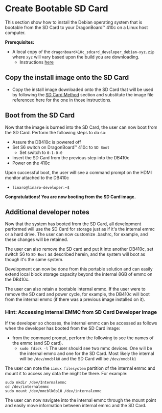 # Create Bootable SD Card

This section show how to install the Debian operating system that is bootable from the SD Card to your DragonBoard™ 410c on a Linux host computer.

**Prerequisites:**

* A local copy of the `dragonboard410c_sdcard_developer_debian-xyz.zip` where `xyz` will vary based upon the build you are downloading.
     * Instructions [here](../Downloads/Debian.md)
     
## Copy the install image onto the SD Card

* Copy the install image downloaded onto the SD Card that will be used by following the [SD Card Method](LinuxSD.md) section  and substitute the image file referenced here for the one in those instructions.

## Boot from the SD Card
Now that the image is burned into the SD Card, the user can now boot from the SD Card.  Perform the following steps to do so:

* Assure the DB410c is powered off
* Set S6 switch on DragonBoard™ 410c to `SD Boot`
     * Set switch to `0-1-0-0`
* Insert the SD Card from the previous step into the DB410c
* Power on the 410c

Upon successful boot, the user will see a command prompt on the HDMI monitor attached to the DB410c
* `linaro@linaro-developer:~$`

**Congratulations!  You are now booting from the SD Card image.**

## Additional developer notes
Now that the system has booted from the SD Card, all development performed will use the SD Card for storage just as if it's the internal emmc or a hard drive. The user can now customize .bashrc, for example, and these changes will be retained.

The user can also remove the SD card and put it into another DB410c, set switch S6 to `SD Boot` as described herein, and the system will boot as though it's the same system.

Development can now be done from this portable solution and can easily extend local block storage capacity beyond the internal 8GB of emmc on the DB410c.  

The user can also retain a bootable internal emmc.  If the user were to remove the SD card and power cycle, for example, the DB410c will boot from the internal emmc (if there was a previous image installed on it).

### Hint: Accessing internal EMMC from SD Card Developer image
If the developer so chooses, the internal emmc can be accessed as follows when the developer has booted from the SD Card image:

* from the command prompt, perform the following to see the names of the emmc (and SD card).
     * `sudo fdisk -l`
     The user should see two mmc devices.  One will be the internal emmc and one for the SD Card.  Most likely the internal will be `/dev/mmcblk0` and the SD Card will be `/dev/mmcblk1`
     
The user can note the `Linux filesystem` partition of the internal emmc and mount it to access any data the might be there.  For example:
```
sudo mkdir /dev/Internalemmc
cd /dev/internalemmc
sudo mount /dev/mmcblk0p10 /dev/internalemmc
```
 The user can now navigate into the internal emmc through the mount point and easily move information between internal emmc and the SD Card.
       

